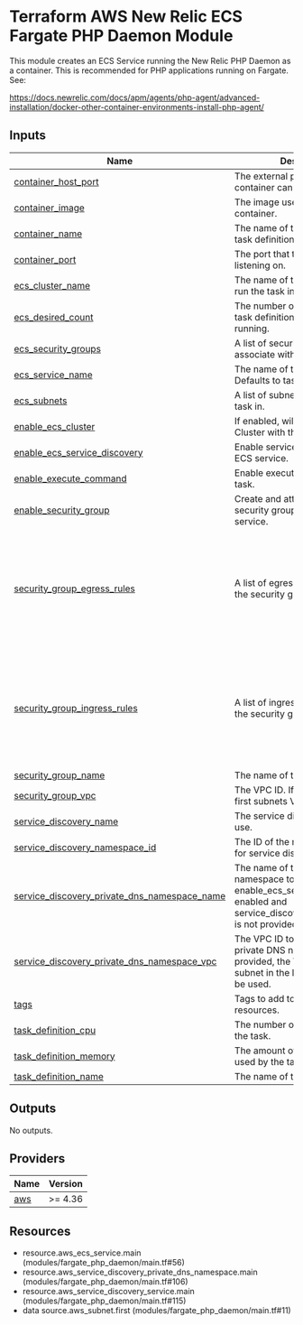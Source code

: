 <!-- BEGIN_TF_DOCS -->
# Terraform AWS New Relic ECS Fargate PHP Daemon Module

This module creates an ECS Service running the New Relic PHP Daemon as a container. This is recommended
for PHP applications running on Fargate. See:

https://docs.newrelic.com/docs/apm/agents/php-agent/advanced-installation/docker-other-container-environments-install-php-agent/

## Inputs

| Name | Description | Type | Default | Required |
|------|-------------|------|---------|:--------:|
| <a name="input_container_host_port"></a> [container\_host\_port](#input\_container\_host\_port) | The external port that the container can be connected to. | `number` | `31339` | no |
| <a name="input_container_image"></a> [container\_image](#input\_container\_image) | The image used to start the container. | `string` | `"newrelic/php-daemon:10.11.0"` | no |
| <a name="input_container_name"></a> [container\_name](#input\_container\_name) | The name of the container in the task definition. | `string` | `"new-relic"` | no |
| <a name="input_container_port"></a> [container\_port](#input\_container\_port) | The port that the container is listening on. | `number` | `31339` | no |
| <a name="input_ecs_cluster_name"></a> [ecs\_cluster\_name](#input\_ecs\_cluster\_name) | The name of the ECS cluster to run the task in. | `string` | n/a | yes |
| <a name="input_ecs_desired_count"></a> [ecs\_desired\_count](#input\_ecs\_desired\_count) | The number of instances of the task definition to place and keep running. | `number` | `1` | no |
| <a name="input_ecs_security_groups"></a> [ecs\_security\_groups](#input\_ecs\_security\_groups) | A list of security group IDs to associate with the task. | `list(string)` | `[]` | no |
| <a name="input_ecs_service_name"></a> [ecs\_service\_name](#input\_ecs\_service\_name) | The name of the ECS service. Defaults to task\_definition\_name. | `string` | `null` | no |
| <a name="input_ecs_subnets"></a> [ecs\_subnets](#input\_ecs\_subnets) | A list of subnet IDs to launch the task in. | `list(string)` | n/a | yes |
| <a name="input_enable_ecs_cluster"></a> [enable\_ecs\_cluster](#input\_enable\_ecs\_cluster) | If enabled, will create an ECS Cluster with the given name. | `bool` | `false` | no |
| <a name="input_enable_ecs_service_discovery"></a> [enable\_ecs\_service\_discovery](#input\_enable\_ecs\_service\_discovery) | Enable service discovery for the ECS service. | `bool` | `false` | no |
| <a name="input_enable_execute_command"></a> [enable\_execute\_command](#input\_enable\_execute\_command) | Enable execute command for the task. | `bool` | `true` | no |
| <a name="input_enable_security_group"></a> [enable\_security\_group](#input\_enable\_security\_group) | Create and attach a default security group for the ECS service. | `bool` | `true` | no |
| <a name="input_security_group_egress_rules"></a> [security\_group\_egress\_rules](#input\_security\_group\_egress\_rules) | A list of egress rules to apply to the security group. | `list(any)` | <pre>[<br>  {<br>    "cidr_blocks": [<br>      "0.0.0.0/0"<br>    ],<br>    "description": "Allow all outbound traffic.",<br>    "port": 0,<br>    "protocol": "-1"<br>  }<br>]</pre> | no |
| <a name="input_security_group_ingress_rules"></a> [security\_group\_ingress\_rules](#input\_security\_group\_ingress\_rules) | A list of ingress rules to apply to the security group. | `list(any)` | <pre>[<br>  {<br>    "cidr_blocks": [<br>      "10.0.0.0/8"<br>    ],<br>    "description": "Allow NR Daemon traffic from VPC.",<br>    "port": 31339,<br>    "protocol": "tcp"<br>  }<br>]</pre> | no |
| <a name="input_security_group_name"></a> [security\_group\_name](#input\_security\_group\_name) | The name of the security group. | `string` | `null` | no |
| <a name="input_security_group_vpc"></a> [security\_group\_vpc](#input\_security\_group\_vpc) | The VPC ID. If not provided, the first subnets VPC will be used. | `string` | `null` | no |
| <a name="input_service_discovery_name"></a> [service\_discovery\_name](#input\_service\_discovery\_name) | The service discovery name to use. | `string` | `"php-daemon"` | no |
| <a name="input_service_discovery_namespace_id"></a> [service\_discovery\_namespace\_id](#input\_service\_discovery\_namespace\_id) | The ID of the namespace to use for service discovery. | `string` | `null` | no |
| <a name="input_service_discovery_private_dns_namespace_name"></a> [service\_discovery\_private\_dns\_namespace\_name](#input\_service\_discovery\_private\_dns\_namespace\_name) | The name of the private DNS namespace to create. Required if enable\_ecs\_service\_discovery is enabled and service\_discovery\_namespace\_id is not provided. | `string` | `null` | no |
| <a name="input_service_discovery_private_dns_namespace_vpc"></a> [service\_discovery\_private\_dns\_namespace\_vpc](#input\_service\_discovery\_private\_dns\_namespace\_vpc) | The VPC ID to associate with the private DNS namespace. If not provided, the VPC of the first subnet in the list of subnets will be used. | `string` | `null` | no |
| <a name="input_tags"></a> [tags](#input\_tags) | Tags to add to the created resources. | `map(any)` | `{}` | no |
| <a name="input_task_definition_cpu"></a> [task\_definition\_cpu](#input\_task\_definition\_cpu) | The number of cpu units used by the task. | `number` | `256` | no |
| <a name="input_task_definition_memory"></a> [task\_definition\_memory](#input\_task\_definition\_memory) | The amount of memory (in MiB) used by the task. | `number` | `512` | no |
| <a name="input_task_definition_name"></a> [task\_definition\_name](#input\_task\_definition\_name) | The name of the task definition. | `string` | n/a | yes |

## Outputs

No outputs.

## Providers

| Name | Version |
|------|---------|
| <a name="provider_aws"></a> [aws](#provider\_aws) | >= 4.36 |

## Resources

- resource.aws_ecs_service.main (modules/fargate_php_daemon/main.tf#56)
- resource.aws_service_discovery_private_dns_namespace.main (modules/fargate_php_daemon/main.tf#106)
- resource.aws_service_discovery_service.main (modules/fargate_php_daemon/main.tf#115)
- data source.aws_subnet.first (modules/fargate_php_daemon/main.tf#11)
<!-- END_TF_DOCS -->
